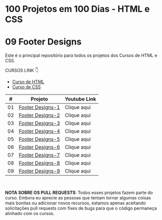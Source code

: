# 100 Projetos em 100 Dias - HTML e CSS
# 09 Footer Designs

Este é o principal repositório para todos os projetos dos Cursos de HTML e CSS.

CURSOS LINK 👇

-   [Curso de HTML](https://johnpires.com/cursos/html-tutorial/)
-   [Curso de CSS](https://johnpires.com/cursos/css-fundamentos-basicos/)


|  #  | Projeto                                                                                                      | Youtube Link    |
| :-: | --------------------------------------------------------------------------------------------------------------------------- | --------------------------------------------------------------------------------- |
| 01  | [Footer Designs-1](https://github.com/johnpires/09-Footer-Designs/tree/main/Footer-Designs-01)      | Clique aqui |
| 02  | [Footer Designs-2](https://github.com/johnpires/09-Footer-Designs/tree/main/Footer-Designs-02)      | Clique aqui |
| 03  | [Footer Designs-3](https://github.com/johnpires/09-Footer-Designs/tree/main/Footer-Designs-03)      | Clique aqui |
| 04  | [Footer Designs-4](https://github.com/johnpires/09-Footer-Designs/tree/main/Footer-Designs-04)      | Clique aqui |
| 05  | [Footer Designs-5](https://github.com/johnpires/09-Footer-Designs/tree/main/Footer-Designs-05)      | Clique aqui |
| 06  | [Footer Designs-6](https://github.com/johnpires/09-Footer-Designs/tree/main/Footer-Designs-06)      | Clique aqui |
| 07  | [Footer Designs-7](https://github.com/johnpires/09-Footer-Designs/tree/main/Footer-Designs-07)      | Clique aqui |
| 08  | [Footer Designs-8](https://github.com/johnpires/09-Footer-Designs/tree/main/Footer-Designs-08)      | Clique aqui |
| 09  | [Footer Designs-9](https://github.com/johnpires/09-Footer-Designs/tree/main/Footer-Designs-09)      | Clique aqui |


<br>

**NOTA SOBRE OS PULL REQUESTS**: Todos esses projetos fazem parte do curso. Embora eu aprecie as pessoas que tentam tornar algumas coisas mais bonitas ou adicionar novos recursos, estamos apenas aceitando solicitações pull requests com fixes de bugs para que o código permaneça alinhado com os cursos.
